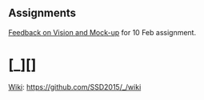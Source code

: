 ## Assignments
[Feedback on Vision and Mock-up](https://github.com/SSD2015/_/wiki/Vision%20Feedback) for 10 Feb assignment.

# [_][]

[Wiki](_/wiki): https://github.com/SSD2015/_/wiki
